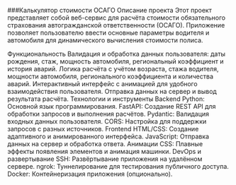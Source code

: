 ###Калькулятор стоимости ОСАГО
Описание проекта
Этот проект представляет собой веб-сервис для расчёта стоимости обязательного страхования автогражданской ответственности (ОСАГО). Приложение позволяет пользователю ввести основные параметры водителя и автомобиля для динамического вычисления стоимости полиса.

Функциональность
Валидация и обработка данных пользователя: даты рождения, стаж, мощность автомобиля, региональный коэффициент и история аварий.
Логика расчёта с учётом возраста, стажа водителя, мощности автомобиля, регионального коэффициента и количества аварий.
Интерактивный интерфейс с анимацией для удобного взаимодействия пользователя.
Отправка данных на сервер и вывод результата расчёта.
Технологии и инструменты
Backend
Python: Основной язык программирования.
FastAPI: Создание REST API для обработки запросов и выполнения расчётов.
Pydantic: Валидация входных данных пользователя.
CORS: Настройка для поддержки запросов с разных источников.
Frontend
HTML/CSS: Создание адаптивного и анимированного интерфейса.
JavaScript: Отправка данных на сервер и обработка ответа.
Анимации CSS: Плавные эффекты появления элементов и анимация машинки.
DevOps и развертывание
SSH: Развёртывание приложения на удалённом сервере.
ngrok: Туннелирование для тестирования публичного доступа.
Docker: Контейнеризация приложения (опционально).
